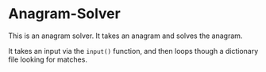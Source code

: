 # Anagram-Solver
This is an anagram solver. It takes an anagram and solves the anagram.  

It takes an input via the `input()` function, and then loops though a dictionary file looking for matches.
